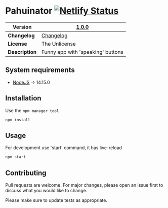 # Pahuinator [![Netlify Status](https://api.netlify.com/api/v1/badges/11bef1e8-7557-445d-ba12-230eae9883f7/deploy-status)](https://app.netlify.com/sites/pahuinator/deploys)

__Version__ | [1.0.0]
--- | ---
__Changelog__ | [Changelog](CHANGELOG.md)
__License__ | The Unlicense
__Description__ | Funny app with 'speaking' buttons

## System requirements

- [NodeJS](https://nodejs.org/en/) => 14.15.0

## Installation

Use the `npm manager tool`
```bash
npm install
```

## Usage

For development use 'start' command, it has live-reload
```bash
npm start
```

## Contributing
Pull requests are welcome. For major changes, please open an issue first to discuss what you would like to change.

Please make sure to update tests as appropriate.

[1.0.0]: https://github.com/ArtemNikolaev/pahuinator/compare/v1.0.0...v0.3.0
